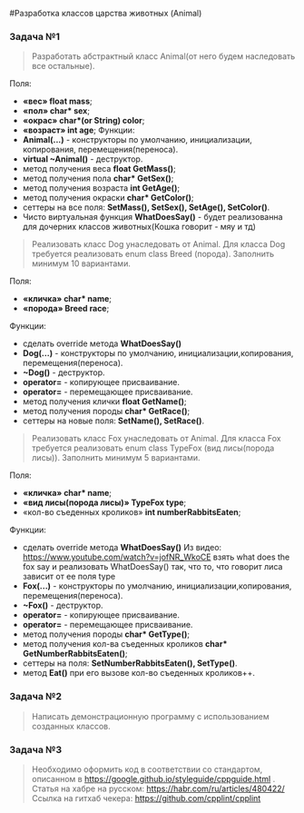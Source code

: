
#Разработка классов царства животных (Animal)

### Задача №1

> Разработать абстрактный класс Animal(от него будем наследовать все остальные). 

Поля:
- **«вес» float  mass**;
- **«пол» char\* sex**;
- **«окрас» char\*(or String) color**;
- **«возраст» int age**;
Функции:
- **Animal(...)** - конструкторы по умолчанию, инициализации, копирования, перемещения(переноса).
- **virtual ~Animal()** - деструктор.
- метод получения веса **float GetMass()**;
- метод получения пола **char\* GetSex()**;
- метод получения возраста **int GetAge()**;
- метод получения окраски **char\* GetColor()**;
- cеттеры на все поля: **SetMass(), SetSex(), SetAge(), SetColor()**.
- Чисто виртуальная функция **WhatDoesSay()** - будет реализованна для дочерних классов животных(Кошка говорит - мяу и тд)

> Реализовать класс Dog унаследовать от Animal.
Для класса Dog требуется реализовать enum class Breed (порода). Заполнить минимум 10 вариантами.

Поля:
- **«кличка» char\* name**;
- **«порода» Breed race**;

Функции:

- сделать override метода **WhatDoesSay()**
- **Dog(...)** - конструкторы по умолчанию, инициализации,копирования, перемещения(переноса).
- **~Dog()** - деструктор.
- **operator=** - копирующее присваивание.
- **operator=** - перемещающее присваивание.
- метод получения клички **float GetName()**;
- метод получения породы **char\* GetRace()**;
- cеттеры на новые поля: **SetName(), SetRace()**.

> Реализовать класс Fox унаследовать от Animal.
Для класса Fox требуется реализовать enum class TypeFox (вид лисы(порода лисы)). Заполнить минимум 5 вариантами.

Поля:
- **«кличка» char\* name**;
- **«вид лисы(порода лисы)» TypeFox type**;
- «кол-во съеденных кроликов» **int numberRabbitsEaten**;

Функции:

- сделать override метода **WhatDoesSay()**
Из видео: https://www.youtube.com/watch?v=jofNR_WkoCE взять what does the fox say и реализовать 
WhatDoesSay() так, что то, что говорит лиса зависит от ее поля type 
- **Fox(...)** - конструкторы по умолчанию, инициализации,копирования, перемещения(переноса).
- **~Fox()** - деструктор.
- **operator=** - копирующее присваивание.
- **operator=** - перемещающее присваивание.
- метод получения породы **char\* GetType()**;
- метод получения кол-ва съеденных кроликов **char\* GetNumberRabbitsEaten()**;
- cеттеры на  поля: **SetNumberRabbitsEaten(), SetType()**.
- метод **Eat()** при его вызове кол-во съеденных кроликов++.


### Задача №2

> Написать демонстрационную программу с использованием созданных классов.

### Задача №3

> Необходимо оформить код в соответствии со стандартом, описанном в https://google.github.io/styleguide/cppguide.html .
> Статья на хабре на русском: https://habr.com/ru/articles/480422/
> Ссылка на гитхаб чекера: https://github.com/cpplint/cpplint
